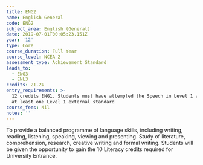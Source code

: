 ```yaml
---
title: ENG2
name: English General
code: ENG2
subject_area: English (General)
date: 2019-07-01T00:05:23.151Z
year: '12'
type: Core
course_duration: Full Year
course_level: NCEA 2
assessment_type: Achievement Standard
leads_to:
  - ENG3
  - ENL3
credits: 21-24
entry_requirements: >-
  12 credits ENG1. Students must have attempted the Speech in Level 1 and pass
  at least one Level 1 external standard
course_fees: Nil
notes: ''
---
```

To provide a balanced programme of language skills, including writing, reading, listening, speaking, viewing and presenting. Study of literature, comprehension, research, creative writing and formal writing. Students will be given the opportunity to gain the 10 Literacy credits required for University Entrance.
